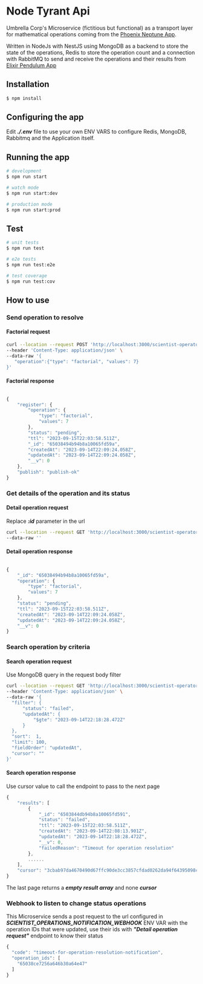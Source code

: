 # Node Tyrant Api

Umbrella Corp's Microservice (fictitious but functional) as a transport layer for mathematical operations coming from the [Phoenix Neptune App](https://github.com/angel-zguerrero/phoenix-neptune-app).

Written in NodeJs with NestJS using MongoDB as a backend to store the state of the operations, Redis to store the operation count and a connection with RabbitMQ to send and receive the operations and their results from [Elixir Pendulum App](https://github.com/angel-zguerrero/elixir-pendulum-app)


## Installation

```bash
$ npm install
```

## Configuring the app

Edit ***./.env*** file to use your own ENV VARS to configure Redis, MongoDB, Rabbitmq and the Application itself.

## Running the app

```bash
# development
$ npm run start

# watch mode
$ npm run start:dev

# production mode
$ npm run start:prod
```

## Test

```bash
# unit tests
$ npm run test

# e2e tests
$ npm run test:e2e

# test coverage
$ npm run test:cov
```

## How to use

### Send operation to resolve

#### Factorial request

```bash
curl --location --request POST 'http://localhost:3000/scientist-operator/solve' \
--header 'Content-Type: application/json' \
--data-raw '{
   "operation":{"type": "factorial", "values": 7} 
}'
```

#### Factorial response
```javascript

{
    "register": {
        "operation": {
            "type": "factorial",
            "values": 7
        },
        "status": "pending",
        "ttl": "2023-09-15T22:03:58.511Z",
        "_id": "65038494b94b8a10065fd59a",
        "createdAt": "2023-09-14T22:09:24.058Z",
        "updatedAt": "2023-09-14T22:09:24.058Z",
        "__v": 0
    },
    "publish": "publish-ok"
}

```

### Get details of the operation and its status

#### Detail operation request

Replace ***:id*** parameter in the url

```bash
curl --location --request GET 'http://localhost:3000/scientist-operator/find/:id' \
--data-raw ''
```


#### Detail operation response

```javascript

{
    "_id": "65038494b94b8a10065fd59a",
    "operation": {
        "type": "factorial",
        "values": 7
    },
    "status": "pending",
    "ttl": "2023-09-15T22:03:58.511Z",
    "createdAt": "2023-09-14T22:09:24.058Z",
    "updatedAt": "2023-09-14T22:09:24.058Z",
    "__v": 0
}

```

### Search operation by criteria

#### Search operation request

Use MongoDB query in the request body filter

```bash
curl --location --request GET 'http://localhost:3000/scientist-operator/search' \
--header 'Content-Type: application/json' \
--data-raw '{
  "filter": {
      "status": "failed",
      "updatedAt": {
          "$gte": "2023-09-14T22:18:28.472Z"
      }
  },
  "sort":  1,
  "limit": 100,
  "fieldOrder": "updatedAt",
  "cursor": ""
}'
```

#### Search operation response

Use cursor value to call the endpoint to pass to the next page

```javascript
{
    "results": [
        {
            "_id": "6503844db94b8a10065fd591",
            "status": "failed",
            "ttl": "2023-09-15T22:03:58.511Z",
            "createdAt": "2023-09-14T22:08:13.901Z",
            "updatedAt": "2023-09-14T22:18:28.472Z",
            "__v": 0,
            "failedReason": "Timeout for operation resolution"
        },
        ......
    ],
    "cursor": "3cbab97da4670490d67ffc90de3cc3857cfdad0262da94f64395098cb8811f66aad6df1a22db6326d2d61849afabf2ef34ded563bb1129aad42acdff82f65008e7bbc0c1c4dee76fd55c71c9f2f3b2b7e8832d0d9159eee1490dd2f996a5defcffc0e49ed95218955e4397054b79d6af14"
}

```

The last page returns a ***empty result array*** and none ***cursor***

### Webhook to listen to change status operations

This Microservice sends a post request to the url configured in ***SCIENTIST_OPERATIONS_NOTIFICATION_WEBHOOK*** ENV VAR with the operation IDs that were updated, use their ids with ***"Detail operation request"***  endpoint to know their status


```javascript
{
  "code": "timeout-for-operation-resolution-notification",
  "operation_ids": [
    "65038ce7256a646b30a64e47"
  ]
}

```